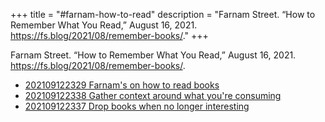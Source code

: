 +++
title = "#farnam-how-to-read"
description = "Farnam Street. “How to Remember What You Read,” August 16, 2021. https://fs.blog/2021/08/remember-books/."
+++

Farnam Street. “How to Remember What You Read,” August 16, 2021. https://fs.blog/2021/08/remember-books/.

- [202109122329 Farnam's on how to read books](/blips/202109122329-farnam-s-on-how-to-read-books)
- [202109122338 Gather context around what you're consuming](/blips/202109122338-gather-context-around-what-you-re-consuming)
- [202109122337 Drop books when no longer interesting](/blips/202109122337-drop-books-when-no-longer-interesting)
